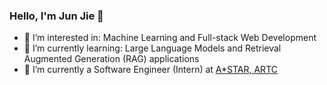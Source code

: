 ### Hello, I'm Jun Jie 👋
- 💬 I’m interested in: Machine Learning and Full-stack Web Development
- 🌱 I’m currently learning: Large Language Models and Retrieval Augmented Generation (RAG) applications
- 🔭 I’m currently a Software Engineer (Intern) at [A*STAR, ARTC](https://www.a-star.edu.sg/artc)
  
<!--
**junnjiee16/junnjiee16** is a ✨ _special_ ✨ repository because its `README.md` (this file) appears on your GitHub profile.

Here are some ideas to get you started:

- 🔭 I’m currently working on ...
- 🌱 I’m currently learning ...
- 👯 I’m looking to collaborate on ...
- 🤔 I’m looking for help with ...
- 💬 Ask me about ...
- 📫 How to reach me: ...
- 😄 Pronouns: ...
- ⚡ Fun fact: ...
-->
